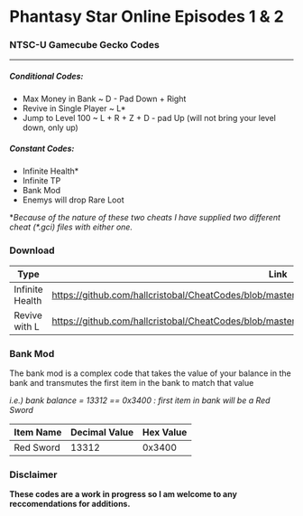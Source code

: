 # Phantasy Star Online Episodes 1 & 2 
### NTSC-U Gamecube Gecko Codes
___
##### Conditional Codes:
+ Max Money in Bank ~ D - Pad Down + Right
+ Revive in Single Player ~ L*
+ Jump to Level 100 ~ L + R + Z + D - pad Up
(will not bring your level down, only up)
##### Constant Codes:
+ Infinite Health*
+ Infinite TP
+ Bank Mod
+ Enemys will drop Rare Loot

 \**Because of the nature of these two cheats I have supplied two different cheat (\*.gci) files with either one.*
### Download
Type            | Link
----------------|------------
Infinite Health | https://github.com/hallcristobal/CheatCodes/blob/master/PSO1%262%20GC/Infinite_HP/GPOE8P.gct
Revive with L   | https://github.com/hallcristobal/CheatCodes/blob/master/PSO1%262%20GC/No_Infinite_HP/GPOE8P.gct

### Bank Mod
The bank mod is a complex code that takes the value of your balance in the bank and transmutes the first item in the bank to match that value

 *i.e.) bank balance = 13312 == 0x3400 : first item in bank will be a Red Sword*

Item Name   | Decimal Value | Hex Value
------------|---------------| ----------
Red Sword | 13312 | 0x3400

### Disclaimer
**These codes are a work in progress so I am welcome to any reccomendations for additions.**